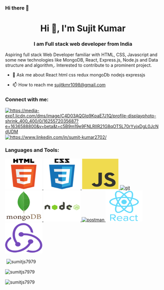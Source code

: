 ### Hi there 👋

<!--
**sujitkumarmasai/sujitkumarmasai** is a ✨ _special_ ✨ repository because its `README.md` (this file) appears on your GitHub profile.

Here are some ideas to get you started:

- 🔭 I’m currently working on ...
- 🌱 I’m currently learning ...
- 👯 I’m looking to collaborate on ...
- 🤔 I’m looking for help with ...
- 💬 Ask me about ...
- 📫 How to reach me: ...
- 😄 Pronouns: ...
- ⚡ Fun fact: ...
-->



<h1 align="center">Hi 👋, I'm Sujit Kumar</h1>
<h3 align="center">I am Full stack web developer from India</h3>

<p>Aspiring full stack Web Developer familiar with HTML, CSS, Javascript and some new technologies like MongoDB, React, Express.js, Node.js and Data structure and algorithm,. Interested to contribute to a prominent project.</p>

- 💬 Ask me about React html css redux mongoDb nodejs expressjs

- 📫 How to reach me sujitkmr1098@gmail.com

<h3 align="left">Connect with me:</h3>
<p align="left">
<a href="https://www.linkedin.com/in/sujit-kumar-9144561b2/" target="blank">
  <img align="center" src="https://raw.githubusercontent.com/rahuldkjain/github-profile-readme-generator/master/src/images/icons/Social/linked-in-alt.svg" alt="https://media-exp1.licdn.com/dms/image/C4D03AQGlq9KpaE7J1Q/profile-displayphoto-shrink_400_400/0/1625572035687?e=1636588800&v=beta&t=c5B9m19e9FNLRllR21G8qOT5L70rYyjxDgL0JcNdUDM" height="30" width="40" /></a>

<a href="https://github.com/sujitkumarmasai" target="blank">
  <img align="center" src="https://upload.wikimedia.org/wikipedia/commons/thumb/3/3f/Git_icon.svg/768px-Git_icon.svg.png" alt="https://www.linkedin.com/in/sumit-kumar2702/" height="30" width="40" /></a>

  


</p>

<h3 align="left">Languages and Tools:</h3>


<p align="left">  <a href="https://www.w3.org/html/" target="_blank"> <img src="https://raw.githubusercontent.com/devicons/devicon/master/icons/html5/html5-original-wordmark.svg" alt="html5" width="120" height="100"/> </a> <a href="https://www.w3schools.com/css/" target="_blank"> <img src="https://raw.githubusercontent.com/devicons/devicon/master/icons/css3/css3-original-wordmark.svg" alt="css3" width="120" height="100"/> </a> <a href="https://developer.mozilla.org/en-US/docs/Web/JavaScript" target="_blank"> <img src="https://raw.githubusercontent.com/devicons/devicon/master/icons/javascript/javascript-original.svg" alt="javascript" width="120" height="100"/> </a> <a href="https://git-scm.com/" target="_blank"> <img src="https://www.vectorlogo.zone/logos/git-scm/git-scm-icon.svg" alt="git" width="120" height="100"/> </a> <a href="https://www.mongodb.com/" target="_blank"> <img src="https://raw.githubusercontent.com/devicons/devicon/master/icons/mongodb/mongodb-original-wordmark.svg" alt="mongodb" width="120" height="100"/> </a> <a href="https://nodejs.org" target="_blank"> <img src="https://raw.githubusercontent.com/devicons/devicon/master/icons/nodejs/nodejs-original-wordmark.svg" alt="nodejs" width="120" height="100"/> </a> <a href="https://postman.com" target="_blank"> <img src="https://www.vectorlogo.zone/logos/getpostman/getpostman-icon.svg" alt="postman" width="100" height="100"/> </a> <a href="https://reactjs.org/" target="_blank"> <img src="https://raw.githubusercontent.com/devicons/devicon/master/icons/react/react-original-wordmark.svg" alt="react" width="120" height="100"/> </a> <a href="https://redux.js.org" target="_blank"> <img src="https://raw.githubusercontent.com/devicons/devicon/master/icons/redux/redux-original.svg" alt="redux" width="120" height="100"/> </a> </p>

<p>&nbsp;<img align="center" src="https://github-readme-stats.vercel.app/api?username=sumitjs7979&show_icons=true&locale=en&theme=highcontrast" alt="sumitjs7979" /></p>
<p><img align="center" src="https://github-readme-stats.vercel.app/api/top-langs/?username=sumitjs7979&theme=tokyonight" alt="sumitjs7979" /></p>
<p><img align="center" src="https://github-readme-streak-stats.herokuapp.com/?user=sumitjs7979&theme=highcontrast" alt="sumitjs7979" /></p>
